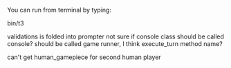 You can run from terminal by typing:

bin/t3

validations is folded into prompter
not sure if console class should be called console? should be called game runner, I think
execute_turn method name?


can't get human_gamepiece for second human player